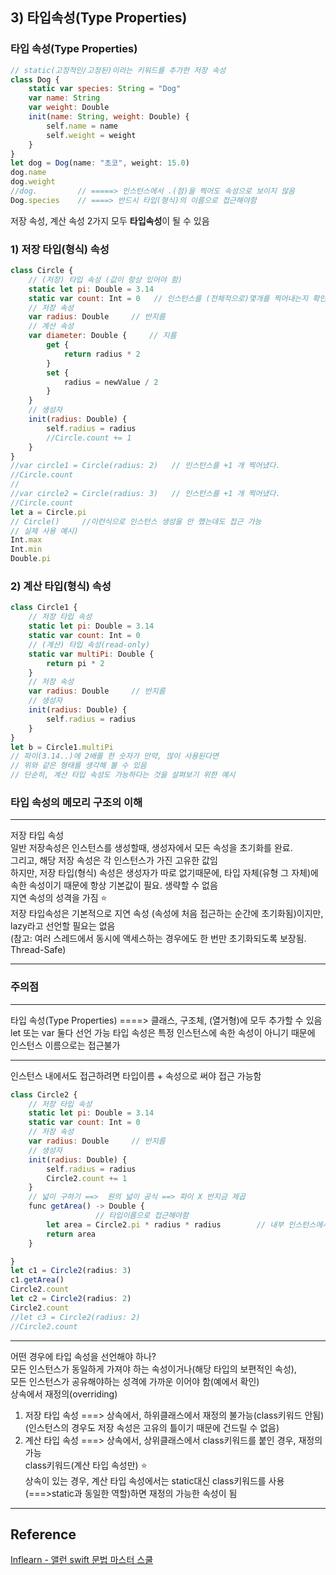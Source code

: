 ## 3) 타입속성(Type Properties)
### 타입 속성(Type Properties)
```javascript
// static(고정적인/고정된)이라는 키워드를 추가한 저장 속성
class Dog {
    static var species: String = "Dog"
    var name: String
    var weight: Double
    init(name: String, weight: Double) {
        self.name = name
        self.weight = weight
    }
}
let dog = Dog(name: "초코", weight: 15.0)
dog.name
dog.weight
//dog.         // =====> 인스턴스에서 .(점)을 찍어도 속성으로 보이지 않음
Dog.species    // ====> 반드시 타입(형식)의 이름으로 접근해야함
```
저장 속성, 계산 속성 2가지 모두 **타입속성**이 될 수 있음
### 1) 저장 타입(형식) 속성
```javascript
class Circle {
    // (저장) 타입 속성 (값이 항상 있어야 함)
    static let pi: Double = 3.14
    static var count: Int = 0   // 인스턴스를 (전체적으로)몇개를 찍어내는지 확인
    // 저장 속성
    var radius: Double     // 반지름
    // 계산 속성
    var diameter: Double {     // 지름
        get {
            return radius * 2
        }
        set {
            radius = newValue / 2
        }
    }
    // 생성자
    init(radius: Double) {
        self.radius = radius
        //Circle.count += 1
    }   
}
//var circle1 = Circle(radius: 2)   // 인스턴스를 +1 개 찍어냈다.
//Circle.count
//
//var circle2 = Circle(radius: 3)   // 인스턴스를 +1 개 찍어냈다.
//Circle.count
let a = Circle.pi
// Circle()     //이런식으로 인스턴스 생성을 안 했는데도 접근 가능
// 실제 사용 예시)
Int.max
Int.min
Double.pi
```
### 2) 계산 타입(형식) 속성
```javascript
class Circle1 {
    // 저장 타입 속성
    static let pi: Double = 3.14
    static var count: Int = 0
    // (계산) 타입 속성(read-only)
    static var multiPi: Double {
        return pi * 2
    }
    // 저장 속성
    var radius: Double     // 반지름
    // 생성자
    init(radius: Double) {
        self.radius = radius
    }
}
let b = Circle1.multiPi
// 파이(3.14..)에 2배를 한 숫자가 만약, 많이 사용된다면
// 위와 같은 형태를 생각해 볼 수 있음
// 단순히, 계산 타입 속성도 가능하다는 것을 살펴보기 위한 예시
```
### 타입 속성의 메모리 구조의 이해
---
 저장 타입 속성  
 일반 저장속성은 인스턴스를 생성할때, 생성자에서 모든 속성을 초기화를 완료.  
 그리고, 해당 저장 속성은 각 인스턴스가 가진 고유한 값임  
 하지만, 저장 타입(형식) 속성은 생성자가 따로 없기때문에, 타입 자체(유형 그 자체)에  
 속한 속성이기 때문에 항상 기본값이 필요. 생략할 수 없음  
 지연 속성의 성격을 가짐 ⭐️  
 저장 타입속성은 기본적으로 지연 속성 (속성에 처음 접근하는 순간에 초기화됨)이지만, lazy라고 선언할 필요는 없음  
   (참고: 여러 스레드에서 동시에 액세스하는 경우에도 한 번만 초기화되도록 보장됨. Thread-Safe)  

---
### 주의점
---
 타입 속성(Type Properties) ====> 클래스, 구조체, (열거형)에 모두 추가할 수 있음
 let 또는 var 둘다 선언 가능
 타입 속성은 특정 인스턴스에 속한 속성이 아니기 때문에 인스턴스 이름으로는 접근불가

---
인스턴스 내에서도 접근하려면 타입이름 + 속성으로 써야 접근 가능함
```javascript
class Circle2 {
    // 저장 타입 속성
    static let pi: Double = 3.14
    static var count: Int = 0
    // 저장 속성
    var radius: Double     // 반지름
    // 생성자
    init(radius: Double) {
        self.radius = radius
        Circle2.count += 1
    }
    // 넓이 구하기 ==>  원의 넓이 공식 ==> 파이 X 반지금 제곱
    func getArea() -> Double {  
                   // 타입이름으로 접근해야함
        let area = Circle2.pi * radius * radius        // 내부 인스턴스에서도 타입 속성에 접근할때 주의
        return area
    }

}
let c1 = Circle2(radius: 3)
c1.getArea()
Circle2.count
let c2 = Circle2(radius: 2)
Circle2.count
//let c3 = Circle2(radius: 2)
//Circle2.count
```
---
 어떤 경우에 타입 속성을 선언해야 하나?  
 모든 인스턴스가 동일하게 가져야 하는 속성이거나(해당 타입의 보편적인 속성),  
 모든 인스턴스가 공유해야하는 성격에 가까운 이어야 함(예에서 확인)  
 상속에서 재정의(overriding)  
 1) 저장 타입 속성 ===> 상속에서, 하위클래스에서 재정의 불가능(class키워드 안됨)  
                    (인스턴스의 경우도 저장 속성은 고유의 틀이기 때문에 건드릴 수 없음)  
 2) 계산 타입 속성 ===> 상속에서, 상위클래스에서 class키워드를 붙인 경우, 재정의 가능  
 class키워드(계산 타입 속성만) ⭐️  
 상속이 있는 경우, 계산 타입 속성에서는 static대신 class키워드를 사용  
 (===>static과 동일한 역할)하면 재정의 가능한 속성이 됨  

---
## Reference
[Inflearn - 앨런 swift 문법 마스터 스쿨](https://www.inflearn.com/course/%EC%8A%A4%EC%9C%84%ED%94%84%ED%8A%B8-%EB%AC%B8%EB%B2%95-%EB%A7%88%EC%8A%A4%ED%84%B0-%EC%8A%A4%EC%BF%A8/dashboard)
